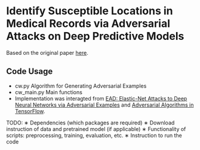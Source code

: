 # Identify Susceptible Locations in Medical Records via Adversarial Attacks on Deep Predictive Models

Based on the original paper [here](https://arxiv.org/abs/1802.04822). 

## Code Usage
- cw.py Algorithm for Generating Adversarial Examples
- cw_main.py Main functions
- Implementation was interagted from [EAD: Elastic-Net Attacks to Deep Neural Networks via Adversarial Examples](https://github.com/ysharma1126/EAD_Attack) and [Adversarial Algorithms in TensorFlow](https://zenodo.org/record/1154272#.W7TYc5NKhTY). 

TODO:
∗ Dependencies (which packages are required)
∗ Download instruction of data and pretrained
model (if applicable)
∗ Functionality of scripts: preprocessing, training,
evaluation, etc.
∗ Instruction to run the code
